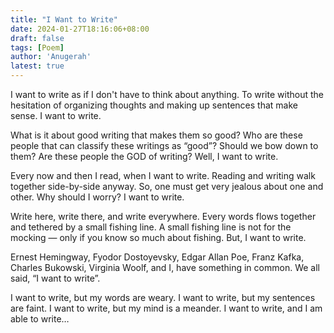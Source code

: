 ```yaml
---
title: "I Want to Write"
date: 2024-01-27T18:16:06+08:00
draft: false
tags: [Poem]
author: 'Anugerah'
latest: true
---
```


I want to write as if I don't have to think about anything. To write without the hesitation of organizing thoughts and making up sentences that make sense. I want to write.

What is it about good writing that makes them so good? Who are these people that can classify these writings as “good”? Should we bow down to them? Are these people the GOD of writing? Well, I want to write.

Every now and then I read, when I want to write. Reading and writing walk together side-by-side anyway. So, one must get very jealous about one and other. Why should I worry? I want to write.

Write here, write there, and write everywhere. Every words flows together and tethered by a small fishing line. A small fishing line is not for the mocking — only if you know so much about fishing. But, I want to write.

Ernest Hemingway, Fyodor Dostoyevsky, Edgar Allan Poe, Franz Kafka,  Charles Bukowski, Virginia Woolf, and I, have something in common. We all said, “I want to write”.

I want to write, but my words are weary. I want to write, but my sentences are faint. I want to write, but my mind is a meander. I want to write, and I am able to write…